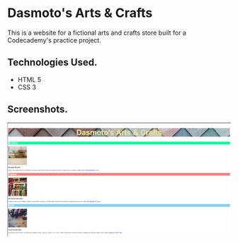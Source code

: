 # Dasmoto's Arts & Crafts

This is a website for a fictional arts and crafts store built for a Codecademy's practice project.

## Technologies Used.

- HTML 5
- CSS 3

## Screenshots.

![Dasmoto's Arts & Crafts Website](img/screenshot.png)